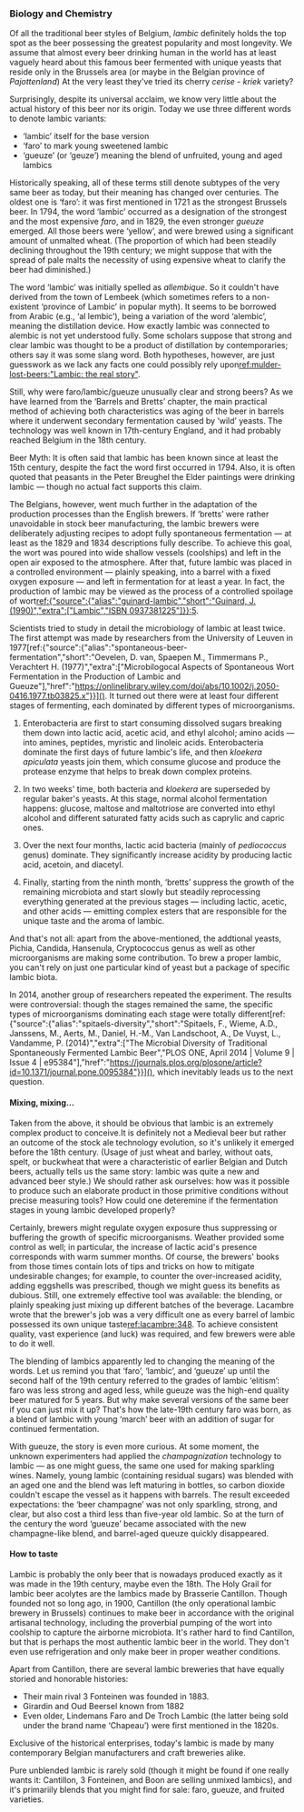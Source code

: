 ### Biology and Chemistry

Of all the traditional beer styles of Belgium, *lambic* definitely holds the top spot as the beer possessing the greatest popularity and most longevity. We assume that almost every beer drinking human in the world has at least vaguely heard about this famous beer fermented with unique yeasts that reside only in the Brussels area (or maybe in the Belgian province of *Pajottenland*) At the very least they've tried its cherry *cerise - kriek* variety?

Surprisingly, despite its universal acclaim, we know very little about the actual history of this beer nor its origin. Today we use three different words to denote lambic variants:
  * ‘lambic’ itself for the base version
  * ‘faro’ to mark young sweetened lambic
  * ‘gueuze’ (or ‘geuze’) meaning the blend of unfruited, young and aged lambics

 Historically speaking, all of these terms still denote subtypes of the very same beer as today, but their meaning has changed over centuries. The oldest one is ‘faro’: it was first mentioned in 1721 as the strongest Brussels beer. In 1794, the word ‘lambic’ occurred as a designation of the strongest and the most expensive *faro*, and in 1829, the even stronger *gueuze* emerged. All those beers were ‘yellow’, and were brewed using a significant amount of unmalted wheat. (The proportion of which had been steadily declining throughout the 19th century; we might suppose that with the spread of pale malts the necessity of using expensive wheat to clarify the beer had diminished.)

The word ‘lambic’ was initially spelled as *allembique*. So it couldn't have derived from the town of Lembeek (which sometimes refers to a non-existent ‘province of Lambic’ in popular myth). It seems to be borrowed from Arabic (e.g., ‘al lembic’), being a variation of the word ‘alembic’, meaning the distillation device. How exactly lambic was connected to alembic is not yet understood fully. Some scholars suppose that strong and clear lambic was thought to be a product of distillation by contemporaries; others say it was some slang word. Both hypotheses, however, are just guesswork as we lack any facts one could possibly rely upon[ref:mulder-lost-beers:"Lambic: the real story"](https://lostbeers.com/lambic-the-real-story/).

Still, why were faro/lambic/gueuze unusually clear and strong beers? As we have learned from the ‘Barrels and Bretts’ chapter, the main practical method of achieving both characteristics was aging of the beer in barrels where it underwent secondary fermentation caused by ‘wild’ yeasts. The technology was well known in 17th-century England, and it had probably reached Belgium in the 18th century.

Beer Myth: It is often said that lambic has been known since at least the 15th century, despite the fact the word first occurred in 1794. Also, it is often quoted that peasants in the Peter Breughel the Elder paintings were drinking lambic — though no actual fact supports this claim.

The Belgians, however, went much further in the adaptation of the production processes than the English brewers. If ‘bretts’ were rather unavoidable in stock beer manufacturing, the lambic brewers were deliberately adjusting recipes to adopt fully spontaneous fermentation — at least as the 1829 and 1834 descriptions fully describe. To achieve this goal, the wort was poured into wide shallow vessels (coolships) and left in the open air exposed to the atmosphere. After that, future lambic was placed in a controlled environment — plainly speaking, into a barrel with a fixed oxygen exposure — and left in fermentation for at least a year. In fact, the production of lambic may be viewed as the process of a controlled spoilage of wort[ref:{"source":{"alias":"guinard-lambic","short":"Guinard, J. (1990)","extra":["Lambic","ISBN 0937381225"]}}:5]().

Scientists tried to study in detail the microbiology of lambic at least twice. The first attempt was made by researchers from the University of Leuven in 1977[ref:{"source":{"alias":"spontaneous-beer-fermentation","short":"Oevelen, D. van, Spaepen M., Timmermans P., Verachtert H. (1977)","extra":["Microbilogocal Aspects of Spontaneous Wort Fermentation in the Production of Lambic and Gueuze"],"href":"https://onlinelibrary.wiley.com/doi/abs/10.1002/j.2050-0416.1977.tb03825.x"}}](). It turned out there were at least four different stages of fermenting, each dominated by different types of microorganisms.

  1. Enterobacteria are first to start consuming dissolved sugars breaking them down into lactic acid, acetic acid, and ethyl alcohol; amino acids — into amines, peptides, myristic and linoleic acids. Enterobacteria dominate the first days of future lambic's life, and then *kloekera apiculata* yeasts join them, which consume glucose and produce the protease enzyme that helps to break down complex proteins.

  2. In two weeks' time, both bacteria and *kloekera* are superseded by regular baker's yeasts. At this stage, normal alcohol fermentation happens: glucose, maltose and maltotriose are converted into ethyl alcohol and different saturated fatty acids such as caprylic and capric ones.

  3. Over the next four months, lactic acid bacteria (mainly of *pediococcus* genus) dominate. They significantly increase acidity by producing lactic acid, acetoin, and diacetyl.

  4. Finally, starting from the ninth month, ‘bretts’ suppress the growth of the remaining microbiota and start slowly but steadily reprocessing everything generated at the previous stages — including lactic, acetic, and other acids — emitting complex esters that are responsible for the unique taste and the aroma of lambic.

And that's not all: apart from the above-mentioned, the addtional yeasts, Pichia, Candida, Hansenula, Cryptococcus genus as well as other microorganisms are making some contribution. To brew a proper lambic, you can't rely on just one particular kind of yeast but a package of specific lambic biota.

In 2014, another group of researchers repeated the experiment. The results were controversial: though the stages remained the same, the specific types of microorganisms dominating each stage were totally different[ref:{"source":{"alias":"spitaels-diversity","short":"Spitaels, F., Wieme, A.D., Janssens, M., Aerts, M., Daniel, H.-M., Van Landschoot, A., De Vuyst, L., Vandamme, P. (2014)","extra":["The Microbial Diversity of Traditional Spontaneously Fermented Lambic Beer","PLOS ONE, April 2014 | Volume 9 | Issue 4 | e95384"],"href":"https://journals.plos.org/plosone/article?id=10.1371/journal.pone.0095384"}}](), which inevitably leads us to the next question.

#### Mixing, mixing…

Taken from the above, it should be obvious that lambic is an extremely complex product to conceive.It is definitely not a Medieval beer but rather an outcome of the stock ale technology evolution, so it's unlikely it emerged before the 18th century. (Usage of just wheat and barley, without oats, spelt, or buckwheat that were a characteristic of earlier Belgian and Dutch beers, actually tells us the same story: lambic was quite a new and advanced beer style.) We should rather ask ourselves: how was it possible to produce such an elaborate product in those primitive conditions without precise measuring tools? How could one deteremine if the fermentation stages in young lambic developed properly?

Certainly, brewers might regulate oxygen exposure thus suppressing or buffering the growth of specific microorganisms. Weather provided some control as well; in particular, the increase of lactic acid's presence corresponds with warm summer months. Of course, the brewers' books from those times contain lots of tips and tricks on how to mitigate undesirable changes; for example, to counter the over-increased acidity, adding eggshells was prescribed, though we might guess its benefits as dubious. Still, one extremely effective tool was available: the blending, or plainly speaking just mixing up different batches of the beverage. Lacambre wrote that the brewer's job was a very difficult one as every barrel of lambic possessed its own unique taste[ref:lacambre:348](). To achieve consistent quality, vast experience (and luck) was required, and few brewers were able to do it well.

The blending of lambics apparently led to changing the meaning of the words. Let us remind you that ‘faro’, ‘lambic’, and ‘gueuze’ up until the second half of the 19th century referred to the grades of lambic ‘elitism’: faro was less strong and aged less, while gueuze was the high-end quality beer matured for 5 years. But why make several versions of the same beer if you can just mix it up? That's how the late-19th century faro was born, as a blend of lambic with young ‘march’ beer with an addition of sugar for continued fermentation.

With gueuze, the story is even more curious. At some moment, the unknown experimenters had applied the *champagnization* technology to lambic — as one might guess, the same one used for making sparkling wines. Namely, young lambic (containing residual sugars) was blended with an aged one and the blend was left maturing in bottles, so carbon dioxide couldn't escape the vessel as it happens with barrels. The result exceeded expectations: the ‘beer champagne’ was not only sparkling, strong, and clear, but also cost a third less than five-year old lambic. So at the turn of the century the word ‘gueuze’ became associated with the new champagne-like blend, and barrel-aged queuze quickly disappeared.

#### How to taste

Lambic is probably the only beer that is nowadays produced exactly as it was made in the 19th century, maybe even the 18th. The Holy Grail for lambic beer acolytes are the lambics made by Brasserie Cantillon. Though founded not so long ago, in 1900, Cantillon (the only operational lambic brewery in Brussels) continues to make beer in accordance with the original artisanal technology, including the proverbial pumping of the wort into coolship to capture the airborne microbiota. It's rather hard to find Cantillon, but that is perhaps the most authentic lambic beer in the world. They don't even use refrigeration and only make beer in proper weather conditions.

Apart from Cantillon, there are several lambic breweries that have equally storied and honorable histories:
  * Their main rival 3 Fonteinen was founded in 1883.
  * Girardin and Oud Beersel known from 1882
  * Even older, Lindemans Faro and De Troch Lambic (the latter being sold under the brand name ‘Chapeau’) were first mentioned in the 1820s.

Exclusive of the historical enterprises, today's lambic is made by many contemporary Belgian manufacturers and craft breweries alike.

Pure unblended lambic is rarely sold (though it might be found if one really wants it: Cantillon, 3 Fonteinen, and Boon are selling unmixed lambics), and it's primariily blends that you might find for sale: faro, gueuze, and fruited varieties.